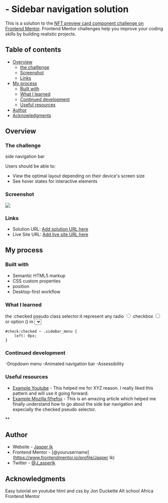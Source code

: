 #  - Sidebar navigation solution

This is a solution to the [NFT preview card component challenge on Frontend Mentor](https://www.frontendmentor.io/challenges/nft-preview-card-component-SbdUL_w0U). Frontend Mentor challenges help you improve your coding skills by building realistic projects. 

## Table of contents

- [Overview](#overview)
  - [the challlenge](#the-challenge)
  - [Screenshot](#screenshot)
  - [Links](#links)
- [My process](#my-process)
  - [Built with](#built-with)
  - [What I learned](#what-i-learned)
  - [Continued development](#continued-development)
  - [Useful resources](#useful-resources)
- [Author](#author)
- [Acknowledgments](#acknowledgments)


## Overview

### The challenge
side navigation bar

Users should be able to:

- View the optimal layout depending on their device's screen size
- See hover states for interactive elements

### Screenshot

![](./screenshot.jpg)



### Links

- Solution URL: [Add solution URL here](https://github.com/Jasper-Ik/Side-bar-navigation-)
- Live Site URL: [Add live site URL here](https://your-live-site-url.com)

## My process

### Built with

- Semantic HTML5 markup
- CSS custom properties
- position
- Desktop-first workflow


### What I learned

the :checked pseudo class selector:it represent any radio <input type="radio"> checkbox <input type="checkbox"> or option (<opyion>) in <select> e.g


```checked pseudo class selector
#check:checked ~ .sideBar_menu {
    left: 0px;
}
```

### Continued development

-Dropdown menu
-Animated navigation bar 
-Assessibility

### Useful resources

- [Example Youtube](https://www.youtube.com) - This helped me for XYZ reason. I really liked this pattern and will use it going forward.
- [Example Mozilla fifrefox](https://developer.mozilla.org/en-US/docs/Web/CSS/:checked) - This is an amazing article which helped me finally understand how to go about the side bar navigation and expecially the checked pseudo selector.

**

## Author

- Website - [Jasper Ik](https://github.com/dashboard)
- Frontend Mentor - [@yourusername](https://www.frontendmentor.io/profile/Jasper Ik)
- Twitter - [@J_asperIk](https://www.twitter.com/J_asperIK)


## Acknowledgments

Easy tutorial on youtube 
html and css by Jon Duckette
Alt school Africa
Frontend Mentor
